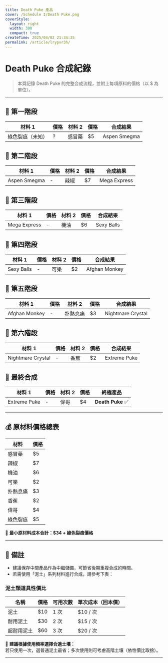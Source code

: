 ```yaml
---
title: Death Puke 產品
cover: /Schedule I/Death Puke.png
coverStyle:
  layout: right
  width: 300
  compact: true
createTime: 2025/04/02 21:34:35
permalink: /article/lrypvr3h/
---
```

# Death Puke 合成紀錄

> 本頁記錄 Death Puke 的完整合成流程，並附上每項原料的價格（以 $ 為單位）。

---

## 🔹 第一階段

| 材料 1         | 價格 | 材料 2   | 價格 | 合成結果        |
|----------------|------|-----------|------|-----------------|
| 綠色裂痕（未知） | ?    | 感冒藥   | $5   | Aspen Smegma    |

## 🔹 第二階段

| 材料 1         | 價格 | 材料 2 | 價格 | 合成結果      |
|----------------|------|--------|------|---------------|
| Aspen Smegma   | -    | 辣椒   | $7   | Mega Express  |

## 🔹 第三階段

| 材料 1        | 價格 | 材料 2 | 價格 | 合成結果     |
|---------------|------|--------|------|--------------|
| Mega Express  | -    | 機油   | $6   | Sexy Balls   |

## 🔹 第四階段

| 材料 1     | 價格 | 材料 2 | 價格 | 合成結果        |
|------------|------|--------|------|-----------------|
| Sexy Balls | -    | 可樂   | $2   | Afghan Monkey   |

## 🔹 第五階段

| 材料 1         | 價格 | 材料 2     | 價格 | 合成結果          |
|----------------|------|------------|------|-------------------|
| Afghan Monkey  | -    | 扑熱息痛   | $3   | Nightmare Crystal |

## 🔹 第六階段

| 材料 1            | 價格 | 材料 2 | 價格 | 合成結果     |
|-------------------|------|--------|------|--------------|
| Nightmare Crystal | -    | 香蕉   | $2   | Extreme Puke |

## 🔹 最終合成

| 材料 1       | 價格 | 材料 2 | 價格 | 終極產品    |
|--------------|------|--------|------|-------------|
| Extreme Puke | -    | 偉哥   | $4   | **Death Puke** ✅ |

---

## 💰 原材料價格總表

| 材料       | 價格 |
|------------|------|
| 感冒藥     | $5   |
| 辣椒       | $7   |
| 機油       | $6   |
| 可樂       | $2   |
| 扑熱息痛   | $3   |
| 香蕉       | $2   |
| 偉哥       | $4   |
| 綠色裂痕   | $5   |

🧮 **最小原材料成本合計：$34 + 綠色裂痕價格**

---

## 📌 備註

- 建議保存中間產品作為中繼儲備，可節省後期重複合成的時間。
- 若需使用「泥土」系列材料進行合成，請參考下表：

### 泥土類道具性價比

| 名稱         | 價格 | 可用次數 | 單次成本（回本價） |
|--------------|------|-----------|---------------------|
| 泥土         | $10  | 1 次      | $10 / 次            |
| 耐用泥土     | $30  | 2 次      | $15 / 次            |
| 超耐用泥土   | $60  | 3 次      | $20 / 次            |

🧮 **建議根據使用頻率選擇合適土壤：**  
若只使用一次，選普通泥土最省；多次使用則可考慮高階土壤（依性價比取捨）。

---
